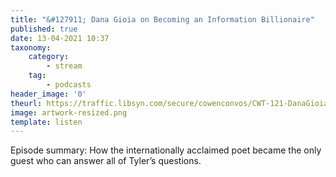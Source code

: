 ```yaml
---
title: "&#127911; Dana Gioia on Becoming an Information Billionaire"
published: true
date: 13-04-2021 10:37
taxonomy:
    category:
        - stream
    tag:
        - podcasts
header_image: '0'
theurl: https://traffic.libsyn.com/secure/cowenconvos/CWT-121-DanaGioia-v1.mp3?dest-id=850607
image: artwork-resized.png
template: listen
--- 
```

Episode summary: How the internationally acclaimed poet became the only guest who can answer all of Tyler’s questions.
